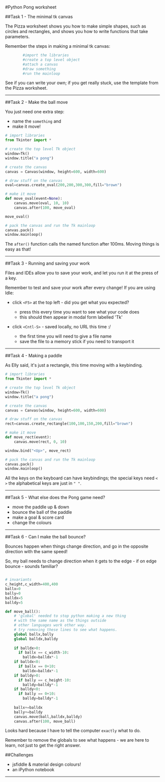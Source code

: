 #Python Pong worksheet

##Task 1 - The minimal tk canvas

The Pizza worksheet shows you how to make simple shapes, such as circles and rectangles, and shows you how to write functions that take parameters.

Remember the steps in making a minimal  tk canvas:
             
```python
        #import the libraries
        #create a top level object
        #attach a canvas
        #draw something
        #run the mainloop
```

See if you can write your own; if you get really stuck, use the template from the Pizza worksheet.

***

##Task 2 - Make the ball move

You just need one extra step:
* name the `something` and 
* make it move!

```python
# import libraries
from Tkinter import * 

# create the top level Tk object
window=Tk()
window.title("a pong")

# create the canvas
canvas = Canvas(window, height=600, width=600)

# draw stuff on the canvas
oval=canvas.create_oval(200,200,300,300,fill="brown")

# make it move
def move_oval(event=None):
    canvas.move(oval, 10, 10)
    canvas.after(100, move_oval)

move_oval()

# pack the canvas and run the Tk mainloop
canvas.pack()
window.mainloop()

```

The `after()` function calls the named function after 100ms. Moving things is easy as that!

***

##Task 3 - Running and saving your work

Files and IDEs allow you to save your work, and let you run it at the press of a key.

Remember to test and save your work after every change! If you are using Idle:

* click `<F5>` at the top left - did you get what you expected?
  * press this every time you want to see what your code does 
  * this should then appear in modal form labelled 'Tk'

* click `<Cntl-S>` - saved locally, no URL this time :/
  * the first time you will need to give a file name
  * save the file to a memory stick if you need to transport it

***

##Task 4 - Making a paddle

As Elly said, it's just a rectangle, this time moving with a keybinding.

```python
# import libraries
from Tkinter import * 

# create the top level Tk object
window=Tk()
window.title("a pong")

# create the canvas
canvas = Canvas(window, height=600, width=600)

# draw stuff on the canvas
rect=canvas.create_rectangle(100,100,150,200,fill="brown")

# make it move
def move_rect(event):
    canvas.move(rect, 0, 10)

window.bind("<Up>", move_rect)

# pack the canvas and run the Tk mainloop
canvas.pack()
window.mainloop()

```

All the keys on the keyboard can have keybindings; the special keys need `< >` the alphabetical keys are just in `" "`.

***

##Task 5 - What else does the Pong game need?

* move the paddle up & down
* bounce the ball of the paddle
* make a goal & score card
* change the colours

***

##Task 6 - Can I make the ball bounce?

Bounces happen when things change direction, and go in the opposite direction with the same speed!

So, my ball needs to change direction when it gets to the edge - if on edge bounce - sounds familiar?

```python

# invariants
c_height,c_width=400,400
ballx=0
bally=0
balldx=5
balldy=5

def move_ball():
    # 'global' needed to stop python making a new thing
    # with the same name as the things outside
    # other languages work other way.
    # try removing these lines to see what happens.
    global ballx,bally
    global balldx,balldy
    
    if balldx>0:
      if ballx == c_width-10:
        balldx=balldx*-1
    if balldx<0:
      if ballx == 0+10:
        balldx=balldx*-1
    if balldy>0:
      if bally == c_height-10:
        balldy=balldy*-1
    if balldy<0:
      if bally == 0+10:
        balldy=balldy*-1
 
    ballx+=balldx
    bally+=balldy
    canvas.move(ball,balldx,balldy)
    canvas.after(100, move_ball)
```

Looks hard because I have to tell the computer ```exactly``` what to do.

Remember to remove the globals to see what happens - we are here to learn, not just to get the right answer.

##Challenges

* jsfiddle & material design colours!
* an iPython notebook

***
